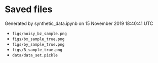# Saved files 


Generated by synthetic_data.ipynb on 15 November 2019 18:40:41 UTC

*  `figs/noisy_bz_sample.png` 
*  `figs/bx_sample_true.png` 
*  `figs/by_sample_true.png` 
*  `figs/B_sample_true.png` 
*  `data/data_set.pickle` 
